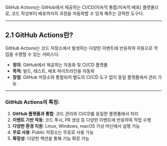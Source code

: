 <p>GitHub Actions는 GitHub에서 제공하는 CI/CD(지속적 통합/지속적 배포) 플랫폼으로, 코드 작성부터 배포까지의 과정을 자동화할 수 있게 해주는 강력한 도구다.</p>
<hr />
<h2 id="21-github-actions란">2.1 GitHub Actions란?</h2>
<p>GitHub Actions는 코드 저장소에서 발생하는 다양한 이벤트에 반응하여 자동으로 작업을 수행할 수 있는 서비스다.</p>
<ul>
<li><strong>정의</strong>: GitHub에서 제공하는 자동화 및 CI/CD 플랫폼</li>
<li><strong>목적</strong>: 빌드, 테스트, 배포 파이프라인을 자동화</li>
<li><strong>장점</strong>: GitHub 저장소와 통합되어 별도의 CI/CD 도구 없이 동일 플랫폼에서 관리 가능</li>
</ul>
<hr />
<h3 id="github-actions의-특징">GitHub Actions의 특징:</h3>
<ol>
<li><strong>GitHub 플랫폼과 통합</strong>: 코드 관리와 CI/CD를 동일한 플랫폼에서 처리</li>
<li><strong>이벤트 기반 작동</strong>: 코드 푸시, PR 생성 등 다양한 이벤트에 반응하여 작업 수행</li>
<li><strong>다양한 환경 지원</strong>: Linux, Windows, macOS 가상 머신에서 실행 가능</li>
<li><strong>무료 사용</strong>: Public 저장소는 무료로 사용 가능</li>
<li><strong>확장성</strong>: 다양한 액션을 통해 기능 확장 가능</li>
</ol>